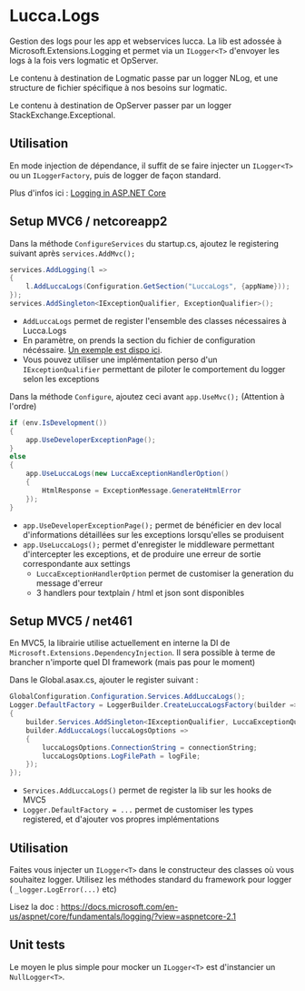 # Lucca.Logs

Gestion des logs pour les app et webservices lucca. La lib est adossée à Microsoft.Extensions.Logging et permet via un `ILogger<T>` d'envoyer les logs à la fois vers logmatic et OpServer.

Le contenu à destination de Logmatic passe par un logger NLog, et une structure de fichier spécifique à nos besoins sur logmatic.

Le contenu à destination de OpServer passer par un logger StackExchange.Exceptional.

## Utilisation 

En mode injection de dépendance, il suffit de se faire injecter un `ILogger<T>` ou un `ILoggerFactory`, puis de logger de façon standard.

Plus d'infos ici : [Logging in ASP.NET Core](https://docs.microsoft.com/en-us/aspnet/core/fundamentals/logging/?view=aspnetcore-2.1&tabs=aspnetcore2x)


## Setup MVC6 / netcoreapp2 

Dans la méthode `ConfigureServices` du startup.cs, ajoutez le registering suivant après `services.AddMvc();`

```csharp
services.AddLogging(l =>
{
    l.AddLuccaLogs(Configuration.GetSection("LuccaLogs", {appName}));
});
services.AddSingleton<IExceptionQualifier, ExceptionQualifier>(); 
```

- `AddLuccaLogs` permet de register l'ensemble des classes nécessaires à Lucca.Logs
- En paramètre, on prends la section du fichier de configuration nécéssaire. [Un exemple est dispo ici](https://github.com/LuccaSA/Lucca.Logs/blob/master/Lucca.Logs.Tests/Configs/standard.json).
- Vous pouvez utiliser une implémentation perso d'un `IExceptionQualifier` permettant de piloter le comportement du logger selon les exceptions

Dans la méthode `Configure`, ajoutez ceci avant `app.UseMvc();` (Attention à l'ordre)

```csharp
if (env.IsDevelopment())
{
    app.UseDeveloperExceptionPage();
}
else
{
    app.UseLuccaLogs(new LuccaExceptionHandlerOption()
    {
        HtmlResponse = ExceptionMessage.GenerateHtmlError
    });
}
```

- `app.UseDeveloperExceptionPage();` permet de bénéficier en dev local d'informations détaillées sur les exceptions lorsqu'elles se produisent
- `app.UseLuccaLogs();` permet d'enregister le middleware permettant d'intercepter les exceptions, et de produire une erreur de sortie correspondante aux settings
    - `LuccaExceptionHandlerOption` permet de customiser la generation du message d'erreur
    - 3 handlers pour textplain / html et json sont disponibles

## Setup MVC5 / net461

En MVC5, la librairie utilise actuellement en interne la DI de `Microsoft.Extensions.DependencyInjection`. Il sera possible à terme de brancher n'importe quel DI framework (mais pas pour le moment)

Dans le Global.asax.cs, ajouter le register suivant : 

```csharp
GlobalConfiguration.Configuration.Services.AddLuccaLogs();
Logger.DefaultFactory = LoggerBuilder.CreateLuccaLogsFactory(builder =>
{
    builder.Services.AddSingleton<IExceptionQualifier, LuccaExceptionQualifier>();
    builder.AddLuccaLogs(luccaLogsOptions =>
    {
        luccaLogsOptions.ConnectionString = connectionString;
        luccaLogsOptions.LogFilePath = logFile;
    });
});
```

- `Services.AddLuccaLogs()` permet de register la lib sur les hooks de MVC5
- `Logger.DefaultFactory = ...` permet de customiser les types registered, et d'ajouter vos propres implémentations

## Utilisation

Faites vous injecter un `ILogger<T>` dans le constructeur des classes où vous souhaitez logger.
Utilisez les méthodes standard du framework pour logger ( `_logger.LogError(...)` etc)

Lisez la doc : https://docs.microsoft.com/en-us/aspnet/core/fundamentals/logging/?view=aspnetcore-2.1


## Unit tests

Le moyen le plus simple pour mocker un `ILogger<T>` est d'instancier un `NullLogger<T>`.
